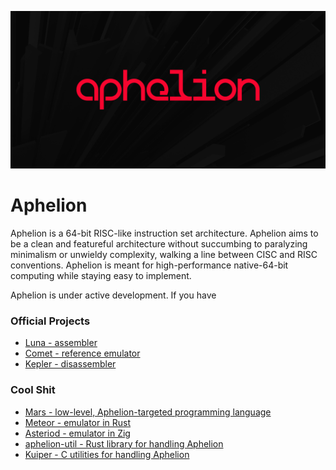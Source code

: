 ![Aphelion Logo](https://github.com/orbit-systems/aphelion/blob/main/readme-assets/aphelion.png)
# Aphelion
Aphelion is a 64-bit RISC-like instruction set architecture. Aphelion aims to be a clean and featureful architecture without succumbing to paralyzing minimalism or unwieldy complexity, walking a line between CISC and RISC conventions. Aphelion is meant for high-performance native-64-bit computing while staying easy to implement.

Aphelion is under active development. If you have

### Official Projects
- [Luna - assembler](https://github.com/orbit-systems/luna)
- [Comet - reference emulator ](https://github.com/orbit-systems/comet)
- [Kepler - disassembler](https://github.com/orbit-systems/kepler)

### Cool Shit
- [Mars - low-level, Aphelion-targeted programming language](https://github.com/orbit-systems/mars)
- [Meteor - emulator in Rust](https://github.com/orbit-systems/meteor)
- [Asteriod - emulator in Zig](https://github.com/orbit-systems/asteroid)
- [aphelion-util - Rust library for handling Aphelion](https://github.com/orbit-systems/aphelion-util)
- [Kuiper - C utilities for handling Aphelion](https://github.com/orbit-systems/kuiper)
